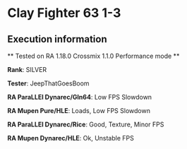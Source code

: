 # Clay Fighter 63 1-3 

## Execution information


** Tested on RA 1.18.0 Crossmix 1.1.0 Performance mode **


**Rank**: SILVER


**Tester**: JeepThatGoesBoom



**RA ParaLLEl Dynarec/Gln64**: Low FPS Slowdown


**RA Mupen Pure/HLE**: Loads, Low FPS Slowdown


**RA ParaLLEl Dynarec/Rice**: Good, Texture, Minor FPS


**RA Mupen Dynarec/HLE**: Ok, Unstable FPS